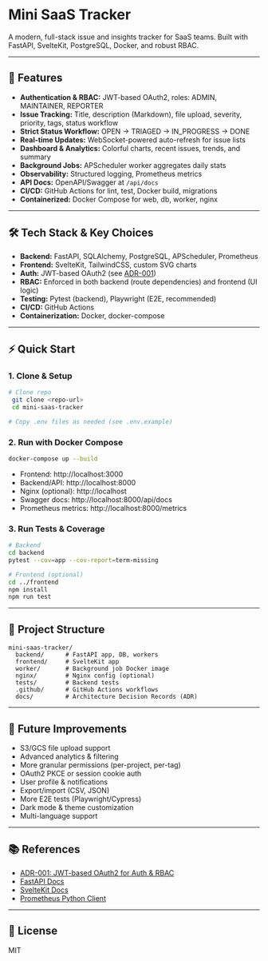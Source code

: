 # Mini SaaS Tracker

A modern, full-stack issue and insights tracker for SaaS teams. Built with FastAPI, SvelteKit, PostgreSQL, Docker, and robust RBAC.

---

## 🚀 Features
- **Authentication & RBAC:** JWT-based OAuth2, roles: ADMIN, MAINTAINER, REPORTER
- **Issue Tracking:** Title, description (Markdown), file upload, severity, priority, tags, status workflow
- **Strict Status Workflow:** OPEN → TRIAGED → IN_PROGRESS → DONE
- **Real-time Updates:** WebSocket-powered auto-refresh for issue lists
- **Dashboard & Analytics:** Colorful charts, recent issues, trends, and summary
- **Background Jobs:** APScheduler worker aggregates daily stats
- **Observability:** Structured logging, Prometheus metrics
- **API Docs:** OpenAPI/Swagger at `/api/docs`
- **CI/CD:** GitHub Actions for lint, test, Docker build, migrations
- **Containerized:** Docker Compose for web, db, worker, nginx

---

## 🛠️ Tech Stack & Key Choices
- **Backend:** FastAPI, SQLAlchemy, PostgreSQL, APScheduler, Prometheus
- **Frontend:** SvelteKit, TailwindCSS, custom SVG charts
- **Auth:** JWT-based OAuth2 (see [ADR-001](docs/adr-001-jwt-auth-rbac.md))
- **RBAC:** Enforced in both backend (route dependencies) and frontend (UI logic)
- **Testing:** Pytest (backend), Playwright (E2E, recommended)
- **CI/CD:** GitHub Actions
- **Containerization:** Docker, docker-compose

---

## ⚡ Quick Start

### 1. Clone & Setup
```bash
# Clone repo
 git clone <repo-url>
 cd mini-saas-tracker

# Copy .env files as needed (see .env.example)
```

### 2. Run with Docker Compose
```bash
docker-compose up --build
```
- Frontend: http://localhost:3000
- Backend/API: http://localhost:8000
- Nginx (optional): http://localhost
- Swagger docs: http://localhost:8000/api/docs
- Prometheus metrics: http://localhost:8000/metrics

### 3. Run Tests & Coverage
```bash
# Backend
cd backend
pytest --cov=app --cov-report=term-missing

# Frontend (optional)
cd ../frontend
npm install
npm run test
```

---

## 🧩 Project Structure
```
mini-saas-tracker/
  backend/      # FastAPI app, DB, workers
  frontend/     # SvelteKit app
  worker/       # Background job Docker image
  nginx/        # Nginx config (optional)
  tests/        # Backend tests
  .github/      # GitHub Actions workflows
  docs/         # Architecture Decision Records (ADR)
```

---

## 🌟 Future Improvements
- S3/GCS file upload support
- Advanced analytics & filtering
- More granular permissions (per-project, per-tag)
- OAuth2 PKCE or session cookie auth
- User profile & notifications
- Export/import (CSV, JSON)
- More E2E tests (Playwright/Cypress)
- Dark mode & theme customization
- Multi-language support

---

## 📚 References
- [ADR-001: JWT-based OAuth2 for Auth & RBAC](docs/adr-001-jwt-auth-rbac.md)
- [FastAPI Docs](https://fastapi.tiangolo.com/)
- [SvelteKit Docs](https://kit.svelte.dev/)
- [Prometheus Python Client](https://github.com/prometheus/client_python)

---

## 📝 License
MIT
